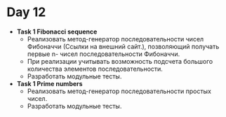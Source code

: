 # Day 12
* **Task 1 Fibonacci sequence**
   * Реализовать метод-генератор последовательности чисел Фибоначчи (Ссылки на внешний сайт.), позволяющий получать первые n- чисел последовательности Фибоначчи.
   * При реализации учитывать возможность подсчета большого количества элементов последовательности.
   * Разработать модульные тесты.
* **Task 1 Prime numbers**
   * Реализовать метод-генератор последовательности простых чисел.
   * Разработать модульные тесты.
